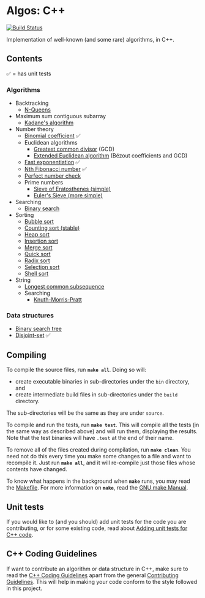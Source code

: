 # Algos: C++
[![Build Status](https://travis-ci.org/faheel/Algos.svg?branch=master)](https://travis-ci.org/faheel/Algos)

Implementation of well-known (and some rare) algorithms, in C++.

## Contents
:white_check_mark: = has unit tests

### Algorithms
* Backtracking
  * [N-Queens](source/backtracking/n_queens.cpp)
* Maximum sum contiguous subarray
  * [Kadane's algorithm](source/maximum_subarray/kadane.cpp)
* Number theory
  * [Binomial coefficient](source/number_theory/binomial_coefficient.cpp) :white_check_mark:
  * Euclidean algorithms
    * [Greatest common divisor](source/number_theory/gcd.cpp) (GCD)
    * [Extended Euclidean algorithm](source/number_theory/extended_euclid.cpp) (Bézout coefficients and GCD)
  * [Fast exponentiation](source/number_theory/fast_exponentiation.cpp) :white_check_mark:
  * [Nth Fibonacci number](source/number_theory/fibonacci.cpp) :white_check_mark:
  * [Perfect number check](source/number_theory/perfect_number_check.cpp)
  * Prime numbers
    * [Sieve of Eratosthenes (simple)](source/number_theory/sieve_of_eratosthenes.cpp)
    * [Euler's Sieve (more simple)](source/number_theory/euler_sieve.cpp)
* Searching
  * [Binary search](source/searching/binary_search.cpp)
* Sorting
  * [Bubble sort](source/sorting/bubble_sort.cpp)
  * [Counting sort (stable)](source/sorting/counting_sort.cpp)
  * [Heap sort](source/sorting/heap_sort.cpp)
  * [Insertion sort](source/sorting/insertion_sort.cpp)
  * [Merge sort](source/sorting/merge_sort.cpp)
  * [Quick sort](source/sorting/quick_sort.cpp)
  * [Radix sort](source/sorting/radix_sort.cpp)
  * [Selection sort](source/sorting/selection_sort.cpp)
  * [Shell sort](source/sorting/shell_sort.cpp)
* String
  * [Longest common subsequence](source/string/lcs.cpp)
  * Searching
    * [Knuth-Morris-Pratt](source/string/kmp.cpp)

### Data structures
* [Binary search tree](include/data_structures/binary_search_tree.cpp)
* [Disjoint-set](include/data_structures/disjoint_set.cpp) :white_check_mark:

## Compiling
To compile the source files, run **`make all`**. Doing so will:
* create executable binaries in sub-directories under the `bin` directory, and
* create intermediate build files in sub-directories under the `build` directory.

The sub-directories will be the same as they are under `source`.

To compile and run the tests, run **`make test`**. This will compile all the tests (in the same way as described above) and will run them, displaying the results. Note that the test binaries will have `.test` at the end of their name.

To remove all of the files created during compilation, run **`make clean`**. You need not do this every time you make some changes to a file and want to recompile it. Just run **`make all`**, and it will re-compile just those files whose contents have changed.

To know what happens in the background when **`make`** runs, you may read the [Makefile](Makefile). For more information on **`make`**, read the [GNU make Manual](https://www.gnu.org/software/make/manual/make.html).

## Unit tests
If you would like to (and you should) add unit tests for the code you are contributing, or for some existing code, read about [Adding unit tests for C++ code](UNIT_TESTS.md).

## C++ Coding Guidelines
If want to contribute an algorithm or data structure in C++, make sure to read the [C++ Coding Guidelines](CODING_GUIDELINES.md) apart from the general [Contributing Guidelines](../CONTRIBUTING.md). This will help in making your code conform to the style followed in this project.
